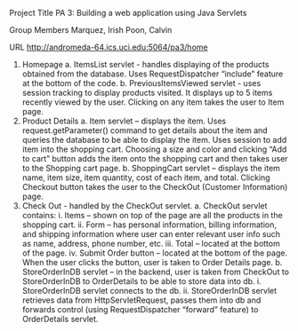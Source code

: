 Project Title 
PA 3: Building a web application using Java Servlets

Group Members
Marquez, Irish
Poon, Calvin

URL
http://andromeda-64.ics.uci.edu:5064/pa3/home

1.	Homepage
    a.	ItemsList servlet - handles displaying of the products obtained from the database. Uses RequestDispatcher “include” feature at the bottom of the code.
    b.	PreviousItemsViewed servlet - uses session tracking to display products visited. It displays up to 5 items recently viewed by the user. Clicking on any item takes the user to Item page.
2.	Product Details
    a.	Item servlet – displays the item. Uses request.getParameter() command to get details about the item and queries the database to be able to display the item. Uses session to add item into the shopping cart. Choosing a size and color and clicking “Add to cart” button adds the item onto the shopping cart and then takes user to the Shopping cart page.
    b.	ShoppingCart servlet – displays the item name, item size, item quantity, cost of each item, and total. Clicking Checkout button takes the user to the CheckOut (Customer Information) page.
3.	Check Out - handled by the CheckOut servlet. 
    a.	CheckOut servlet contains:
        i.	Items – shown on top of the page are all the products in the shopping cart.
        ii.	Form – has personal information, billing information, and shipping information where user can enter relevant user info such as name, address, phone number, etc.
        iii.	Total – located at the bottom of the page.
        iv.	Submit Order button – located at the bottom of the page. When the user clicks the button, user is taken to Order Details page.
    b.	StoreOrderInDB servlet – in the backend, user is taken from CheckOut to StoreOrderInDB to OrderDetails to be able to store data into db.
        i.	StoreOrderInDB servlet connects to the db.
        ii.	StoreOrderInDB servlet retrieves data from HttpServletRequest, passes them into db and forwards control (using RequestDispatcher “forward” feature) to OrderDetails servlet.
